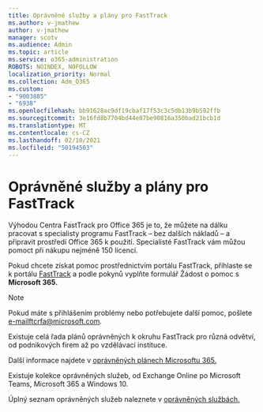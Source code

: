 ```yaml
---
title: Oprávněné služby a plány pro FastTrack
ms.author: v-jmathew
author: v-jmathew
manager: scotv
ms.audience: Admin
ms.topic: article
ms.service: o365-administration
ROBOTS: NOINDEX, NOFOLLOW
localization_priority: Normal
ms.collection: Adm_O365
ms.custom:
- "9003885"
- "6938"
ms.openlocfilehash: bb91628ac9df19cbaf17f53c3c5db13b9b592ffb
ms.sourcegitcommit: 3e16fd8b7704bd44e07be90816a350bad21bcb1d
ms.translationtype: MT
ms.contentlocale: cs-CZ
ms.lasthandoff: 02/10/2021
ms.locfileid: "50194503"
---
```

# <a name="eligible-services-and-plans-for-fasttrack"></a>Oprávněné služby a plány pro FastTrack

Výhodou Centra FastTrack pro Office 365 je to, že můžete na dálku pracovat s specialisty programu FastTrack – bez dalších nákladů – a připravit prostředí Office 365 k použití. Specialisté FastTrack vám můžou pomoct při nákupu nejméně 150 licencí.

Pokud chcete získat pomoc prostřednictvím portálu FastTrack, přihlaste se k portálu [FastTrack](https://go.microsoft.com/fwlink/?linkid=2125443) a podle pokynů vyplňte formulář Žádost o pomoc s **Microsoft 365.**

> [!NOTE]
> Pokud máte s přihlášením problémy nebo potřebujete další pomoc, pošlete [e-mail](mailto:ftcrfa@microsoft.com)ftcrfa@microsoft.com.

Existuje celá řada plánů oprávněných k okruhu FastTrack pro různá odvětví, od podnikových firem až po vzdělávací instituce.

Další informace najdete v [oprávněných plánech Microsoftu 365.](https://go.microsoft.com/fwlink/?linkid=2125459)

Existuje kolekce oprávněných služeb, od Exchange Online po Microsoft Teams, Microsoft 365 a Windows 10.

Úplný seznam oprávněných služeb naleznete v [oprávněných službách.](https://go.microsoft.com/fwlink/?linkid=2125636)
